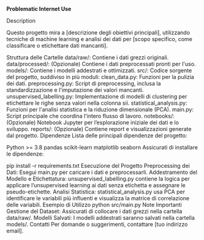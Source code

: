 **Problematic Internet Use**

Description

Questo progetto mira a [descrizione degli obiettivi principali], utilizzando tecniche di machine learning e analisi dei dati per [scopo specifico, come classificare o etichettare dati mancanti].

Struttura delle Cartelle
data/raw/: Contiene i dati grezzi originali.
data/processed/: (Opzionale) Contiene i dati preprocessati pronti per l'uso.
models/: Contiene i modelli addestrati e ottimizzati.
src/: Codice sorgente del progetto, suddiviso in più moduli:
clean_data.py: Funzioni per la pulizia dei dati.
preprocessing.py: Script di preprocessing, inclusa la standardizzazione e l'imputazione dei valori mancanti.
unsupervised_labelling.py: Implementazione di modelli di clustering per etichettare le righe senza valori nella colonna sii.
statistical_analysis.py: Funzioni per l'analisi statistica e la riduzione dimensionale (PCA).
main.py: Script principale che coordina l'intero flusso di lavoro.
notebooks/: (Opzionale) Notebook Jupyter per l’esplorazione iniziale dei dati e lo sviluppo.
reports/: (Opzionale) Contiene report e visualizzazioni generate dal progetto.
Dipendenze
Lista delle principali dipendenze del progetto:

Python >= 3.8
pandas
scikit-learn
matplotlib
seaborn
Assicurati di installare le dipendenze:

pip install -r requirements.txt
Esecuzione del Progetto
Preprocessing dei Dati:
Esegui main.py per caricare i dati e preprocessarli.
Addestramento del Modello e Etichettatura:
unsupervised_labelling.py contiene la logica per applicare l’unsupervised learning ai dati senza etichetta e assegnare le pseudo-etichette.
Analisi Statistica:
statistical_analysis.py usa PCA per identificare le variabili più influenti e visualizza la matrice di correlazione delle variabili.
Esempio di Utilizzo
python src/main.py
Note Importanti
Gestione del Dataset: Assicurati di collocare i dati grezzi nella cartella data/raw/.
Modelli Salvati: I modelli addestrati saranno salvati nella cartella models/.
Contatti
Per domande o suggerimenti, contattare [tuo indirizzo email].

